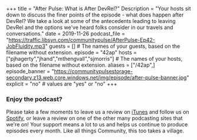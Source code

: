 +++
title = "After Pulse: What is After DevRel?"
Description = "Your hosts sit down to discuss the finer points of the episode - what does happen after DevRel? We take a look at some of the antecedents leading to leaving DevRel and the options we've heard folks consider in our travels and conversations."
date = 2019-11-26
podcast_file = "https://traffic.libsyn.com/communitypulse/AfterPulse-Ep42-JobFluidity.mp3"
guests = [] # The names of your guests, based on the filename without extension.
episode = "42ap"
hosts = ["pjhagerty","jhand","mthengvall","sjmorris"] # The names of your hosts, based on the filename without extension.
aliases = ["/42ap",]
episode_banner = "https://communitypulsestorage-secondary.z13.web.core.windows.net/img/episode/after-pulse-banner.jpg"
explicit = "no" # values are "yes" or "no"
+++

### Enjoy the podcast?
Please take a few moments to leave us a review on [iTunes](https://itunes.apple.com/us/podcast/community-pulse/id1218368182?mt=2) and follow us on [Spotify](https://open.spotify.com/show/3I7g5WfMSgpWu38zZMjet?si=565TMb81SaWwrJYbAIeOxQ), or leave a review on one of the other many podcasting sites that we're on! Your support means a lot to us and helps us continue to produce episodes every month. Like all things Community, this too takes a village.
